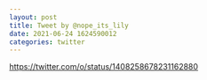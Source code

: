 ```yaml
--- 
layout: post 
title: Tweet by @nope_its_lily 
date: 2021-06-24 1624590012 
categories: twitter 
--- 
```

https://twitter.com/o/status/1408258678231162880